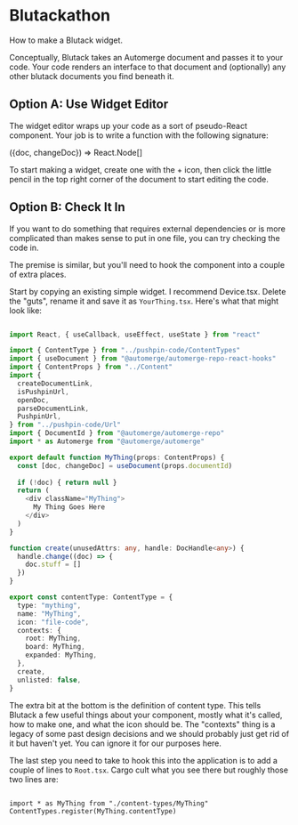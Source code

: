 # Blutackathon

How to make a Blutack widget.

Conceptually, Blutack takes an Automerge document and passes it to your code. Your code renders an interface to that document and (optionally) any other blutack documents you find beneath it.

## Option A: Use Widget Editor

The widget editor wraps up your code as a sort of pseudo-React component. Your job is to write a function with the following signature:

({doc, changeDoc}) => React.Node[]

To start making a widget, create one with the + icon, then click the little pencil in the top right corner of the document to start editing the code.

## Option B: Check It In

If you want to do something that requires external dependencies or is more complicated than makes sense to put in one file, you can try checking the code in.

The premise is similar, but you'll need to hook the component into a couple of extra places.

Start by copying an existing simple widget. I recommend Device.tsx. Delete the "guts", rename it and save it as `YourThing.tsx`. Here's what that might look like:

```typescript

import React, { useCallback, useEffect, useState } from "react"

import { ContentType } from "../pushpin-code/ContentTypes"
import { useDocument } from "@automerge/automerge-repo-react-hooks"
import { ContentProps } from "../Content"
import {
  createDocumentLink,
  isPushpinUrl,
  openDoc,
  parseDocumentLink,
  PushpinUrl,
} from "../pushpin-code/Url"
import { DocumentId } from "@automerge/automerge-repo"
import * as Automerge from "@automerge/automerge"

export default function MyThing(props: ContentProps) {
  const [doc, changeDoc] = useDocument(props.documentId)
  
  if (!doc) { return null }
  return (
    <div className="MyThing">
      My Thing Goes Here
    </div>
  )
}

function create(unusedAttrs: any, handle: DocHandle<any>) {
  handle.change((doc) => {
    doc.stuff = []
  })
}

export const contentType: ContentType = {
  type: "mything",
  name: "MyThing",
  icon: "file-code",
  contexts: {
    root: MyThing,
    board: MyThing,
    expanded: MyThing,
  },
  create,
  unlisted: false,
}

```

The extra bit at the bottom is the definition of content type. This tells Blutack a few useful things about your component, mostly what it's called, how to make one, and what the icon should be. The "contexts" thing is a legacy of some past design decisions and we should probably just get rid of it but haven't yet. You can ignore it for our purposes here.

The last step you need to take to hook this into the application is to add a couple of lines to `Root.tsx`. Cargo cult what you see there but roughly those two lines are:

```

import * as MyThing from "./content-types/MyThing"
ContentTypes.register(MyThing.contentType)

```


